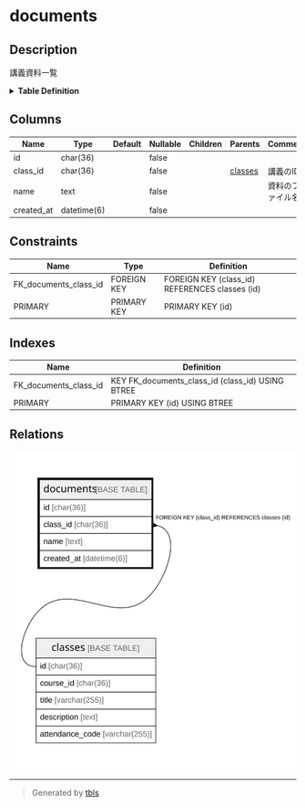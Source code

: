 # documents

## Description

講義資料一覧

<details>
<summary><strong>Table Definition</strong></summary>

```sql
CREATE TABLE `documents` (
  `id` char(36) COLLATE utf8mb4_bin NOT NULL,
  `class_id` char(36) COLLATE utf8mb4_bin NOT NULL,
  `name` text COLLATE utf8mb4_bin NOT NULL,
  `created_at` datetime(6) NOT NULL,
  PRIMARY KEY (`id`),
  KEY `FK_documents_class_id` (`class_id`),
  CONSTRAINT `FK_documents_class_id` FOREIGN KEY (`class_id`) REFERENCES `classes` (`id`)
) ENGINE=InnoDB DEFAULT CHARSET=utf8mb4 COLLATE=utf8mb4_bin
```

</details>

## Columns

| Name       | Type        | Default | Nullable | Children | Parents               | Comment          |
| ---------- | ----------- | ------- | -------- | -------- | --------------------- | ---------------- |
| id         | char(36)    |         | false    |          |                       |                  |
| class_id   | char(36)    |         | false    |          | [classes](classes.md) | 講義のID            |
| name       | text        |         | false    |          |                       | 資料のファイル名         |
| created_at | datetime(6) |         | false    |          |                       |                  |

## Constraints

| Name                  | Type        | Definition                                     |
| --------------------- | ----------- | ---------------------------------------------- |
| FK_documents_class_id | FOREIGN KEY | FOREIGN KEY (class_id) REFERENCES classes (id) |
| PRIMARY               | PRIMARY KEY | PRIMARY KEY (id)                               |

## Indexes

| Name                  | Definition                                       |
| --------------------- | ------------------------------------------------ |
| FK_documents_class_id | KEY FK_documents_class_id (class_id) USING BTREE |
| PRIMARY               | PRIMARY KEY (id) USING BTREE                     |

## Relations

![er](documents.svg)

---

> Generated by [tbls](https://github.com/k1LoW/tbls)
